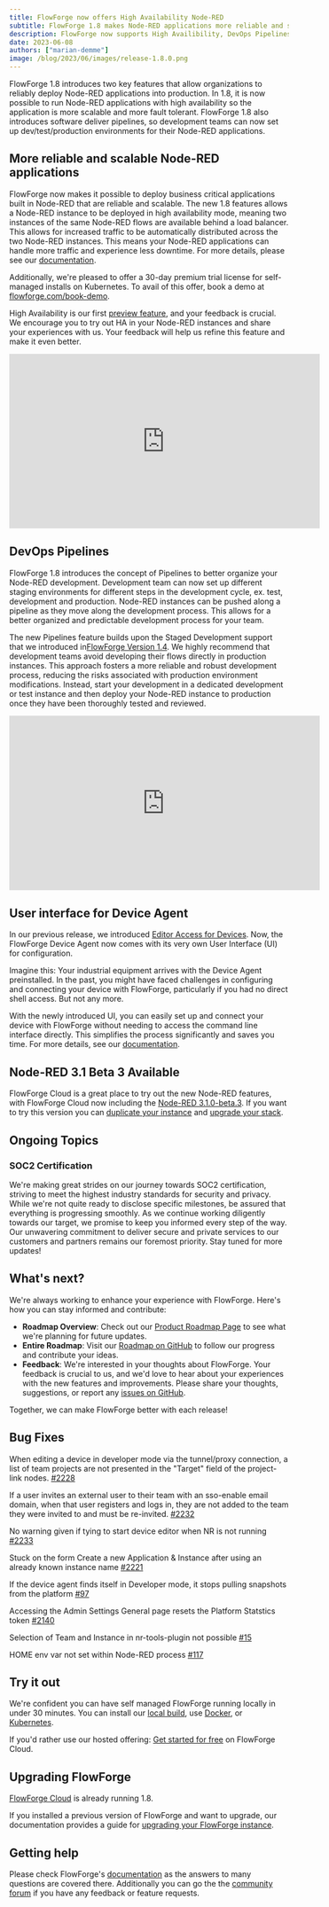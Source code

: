 ```yaml
---
title: FlowForge now offers High Availability Node-RED
subtitle: FlowForge 1.8 makes Node-RED applications more reliable and scalable, plus more streamline deployment pipelines.
description: FlowForge now supports High Availibility, DevOps Pipelines and more
date: 2023-06-08 
authors: ["marian-demme"]
image: /blog/2023/06/images/release-1.8.0.png
---
```


FlowForge 1.8 introduces two key features that allow organizations to reliably deploy Node-RED applications into production. In 1.8, it is now possible to run Node-RED applications with high availability so the application is more scalable and more fault tolerant. FlowForge 1.8 also introduces software deliver pipelines, so development teams can now set up dev/test/production environments for their Node-RED applications.

<!--more-->

## More reliable and scalable Node-RED applications
FlowForge now makes it possible to deploy business critical applications built in Node-RED that are reliable and scalable. The new 1.8 features allows a Node-RED instance to be deployed in high availability mode, meaning two instances of the same Node-RED flows are available behind a load balancer. This allows for increased traffic to be automatically distributed across the two Node-RED instances. This means your Node-RED applications can handle more traffic and experience less downtime. For more details, please see our [documentation](https://flowforge.com/docs/user/high-availability).

Additionally, we're pleased to offer a 30-day premium trial license for self-managed installs on Kubernetes. To avail of this offer, book a demo at [flowforge.com/book-demo](https://flowforge.com/book-demo).

High Availability is our first [preview feature](https://flowforge.com/handbook/product/versioning/#preview-features), and your feedback is crucial. We encourage you to try out HA in your Node-RED instances and share your experiences with us. Your feedback will help us refine this feature and make it even better.

<iframe width="560" height="315" src="https://www.youtube.com/embed/zS6P3RR86vE" title="YouTube video player" frameborder="0" allow="accelerometer; autoplay; clipboard-write; encrypted-media; gyroscope; picture-in-picture" allowfullscreen></iframe>

## DevOps Pipelines

FlowForge 1.8 introduces the concept of Pipelines to better organize your Node-RED development. Development team can now set up different staging environments for different steps in the development cycle, ex. test, development and production. Node-RED instances can be pushed along a pipeline as they move along the development process. This allows for a better organized and predictable development process for your team. 

The new Pipelines feature builds upon the Staged Development support that we introduced in[FlowForge Version 1.4](../../02/flowforge-1-4-0-released). We highly recommend that development teams avoid developing their flows directly in production instances. This approach fosters a more reliable and robust development process, reducing the risks associated with production environment modifications. Instead, start your development in a dedicated development or test instance and then deploy your Node-RED instance to production once they have been thoroughly tested and reviewed. 

<iframe width="560" height="315" src="https://www.youtube.com/embed/S--viuPhrS8" title="YouTube video player" frameborder="0" allow="accelerometer; autoplay; clipboard-write; encrypted-media; gyroscope; picture-in-picture" allowfullscreen></iframe>

## User interface for Device Agent

In our previous release, we introduced [Editor Access for Devices](../../05/flowforge-1-7-released). Now, the FlowForge Device Agent now comes with its very own User Interface (UI) for configuration.

Imagine this: Your industrial equipment arrives with the Device Agent preinstalled. In the past, you might have faced challenges in configuring and connecting your device with FlowForge, particularly if you had no direct shell access. But not any more.

With the newly introduced UI, you can easily set up and connect your device with FlowForge without needing to access the command line interface directly. This simplifies the process significantly and saves you time. For more details, see our [documentation](https://flowforge.com/docs/user/devices/).

## Node-RED 3.1 Beta 3 Available

FlowForge Cloud is a great place to try out the new Node-RED features, with FlowForge Cloud now including the [Node-RED 3.1.0-beta.3](https://discourse.nodered.org/t/node-red-3-1-0-beta-3-released/78716). If you want to try this version you can [duplicate your instance](https://flowforge.com/docs/user/instance-settings/) and [upgrade your stack](https://flowforge.com/docs/user/changestack/).

## Ongoing Topics

### SOC2 Certification

We're making great strides on our journey towards SOC2 certification, striving to meet the highest industry standards for security and privacy. While we're not quite ready to disclose specific milestones, be assured that everything is progressing smoothly. As we continue working diligently towards our target, we promise to keep you informed every step of the way. Our unwavering commitment to deliver secure and private services to our customers and partners remains our foremost priority. Stay tuned for more updates!

## What's next?

We're always working to enhance your experience with FlowForge. Here's how you can stay informed and contribute:

- **Roadmap Overview**: Check out our [Product Roadmap Page](https://flowforge.com/product/roadmap/) to see what we're planning for future updates.
- **Entire Roadmap**: Visit our [Roadmap on GitHub](https://github.com/orgs/flowforge/projects/5) to follow our progress and contribute your ideas.
- **Feedback**: We're interested in your thoughts about FlowForge. Your feedback is crucial to us, and we'd love to hear about your experiences with the new features and improvements. Please share your thoughts, suggestions, or report any [issues on GitHub](https://github.com/flowforge/flowforge/issues/new/choose). 

Together, we can make FlowForge better with each release!

## Bug Fixes

When editing a device in developer mode via the tunnel/proxy connection, a list of team projects are not presented in the "Target" field of the project-link nodes. [#2228](https://github.com/flowforge/flowforge/issues/2228)

If a user invites an external user to their team with an sso-enable email domain, when that user registers and logs in, they are not added to the team they were invited to and must be re-invited. [#2232](https://github.com/flowforge/flowforge/issues/2232)

No warning given if tying to start device editor when NR is not running [#2233](https://github.com/flowforge/flowforge/issues/2233)

Stuck on the form Create a new Application & Instance after using an already known instance name [#2221](https://github.com/flowforge/flowforge/issues/2221)

If the device agent finds itself in Developer mode, it stops pulling snapshots from the platform [#97](https://github.com/flowforge/flowforge-device-agent/issues/97)

Accessing the Admin Settings General page resets the Platform Statstics token [#2140](https://github.com/flowforge/flowforge/issues/2140)

Selection of Team and Instance in nr-tools-plugin not possible [#15](https://github.com/flowforge/flowforge-nr-tools-plugin/issues/15)

HOME env var not set within Node-RED process [#117](https://github.com/flowforge/flowforge-nr-launcher/issues/117)

## Try it out

We're confident you can have self managed FlowForge running locally in under 30 minutes.
You can install our [local build](https://flowforge.com/docs/install/local/), use [Docker](https://flowforge.com/docs/install/docker/), or [Kubernetes](https://flowforge.com/docs/install/kubernetes/).

If you'd rather use our hosted offering: [Get started for free](https://app.flowforge.com/account/create) on FlowForge Cloud.

## Upgrading FlowForge

[FlowForge Cloud](https://app.flowforge.com) is already running 1.8.

If you installed a previous version of FlowForge and want to upgrade, our documentation provides a
guide for [upgrading your FlowForge instance](https://flowforge.com/docs/upgrade/).

## Getting help

Please check FlowForge's [documentation](https://flowforge.com/docs/) as the answers to many questions are covered there. Additionally you can go the the [community forum](https://community.flowforge.com) if you have
any feedback or feature requests.

